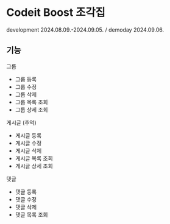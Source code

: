 # Codeit Boost 조각집
development 2024.08.09.-2024.09.05. / demoday 2024.09.06.

## 기능
그룹
- 그룹 등록
- 그룹 수정
- 그룹 삭제
- 그룹 목록 조회
- 그룹 상세 조회

게시글 (추억)
- 게시글 등록
- 게시글 수정
- 게시글 삭제
- 게시글 목록 조회
- 게시글 상세 조회

댓글
- 댓글 등록
- 댓글 수정
- 댓글 삭제
- 댓글 목록 조회
